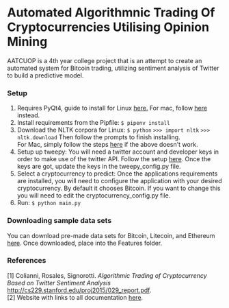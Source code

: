 
# Automated Algorithmnic Trading Of Cryptocurrencies Utilising Opinion Mining

AATCUOP is a 4th year college project that is an attempt to create an automated system for Bitcoin trading, utilizing sentiment analysis of Twitter to build a predictive model.

### Setup
1. Requires PyQt4, guide to install for Linux [here.](https://www.saltycrane.com/blog/2008/01/how-to-install-pyqt4-on-ubuntu-linux/) For mac, follow [here](https://robonobodojo.wordpress.com/2017/02/08/installing-pyqt4-on-mac-osx/) instead.
3. Install requirements from the Pipfile:
`$ pipenv install`
4. Download the NLTK corpora for Linux: 
`$ python` 
`>>> import nltk` 
`>>> nltk.download`
Then follow the prompts to finish installing.  
For Mac, simply follow the steps [here](http://nlpworkgroup.postach.io/post/install-nltk-for-python-2-7-on-mac-osx) if the above doesn't work.
5. Setup up tweepy:
You will need a twitter account and developer keys in order to make use of the twitter API. Follow the setup [here](https://dev.twitter.com/twitterkit/android/advanced-setup). Once the keys are got, update the keys in the tweepy_config.py file.
6. Select a cryptocurrency to predict:
Once the applications requirements are installed, you will need to configure the application with your desired cryptocurrency. By default it chooses Bitcoin. If you want to change this you will need to edit the cryptocurrency_config.py file.
7. Run:
`$ python main.py`

### Downloading sample data sets
You can download pre-made data sets for Bitcoin, Litecoin, and Ethereum [here](https://drive.google.com/drive/folders/1HNm2PQ5S0rT9aoI6KvhhNoTgQoOcyU9T). Once downloaded, place into the Features folder.

### References
[1] Colianni, Rosales, Signorotti. *Algorithmic Trading of Cryptocurrency Based on Twitter Sentiment Analysis* http://cs229.stanford.edu/proj2015/029_report.pdf.  
[2] Website with links to all documentation [here](http://glasnost.itcarlow.ie/~softeng4/C00192548/index.html).

